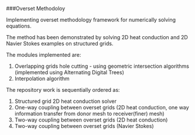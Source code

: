 ###Overset Methodoloy

Implementing overset methodology framework for numerically solving equations.

The method has been demonstrated by solving 2D heat conduction and 2D Navier Stokes examples on structured grids.

The modules implemented are:

1. Overlapping grids hole cutting - using geometric intersection algorithms (implemented using Alternating Digital Trees)
2. Interpolation algorithm

The repository work is sequentially ordered as:
1. Structured grid 2D heat conduction solver
2. One-way coupling between overset grids (2D heat conduction, one way information transfer from donor mesh to receiver(finer) mesh)
3. Two-way coupling between overset grids (2D heat conduction)
4. Two-way coupling between overset grids (Navier Stokes)
